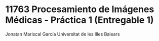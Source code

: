 # 11763 Procesamiento de Imágenes Médicas - Práctica 1 (Entregable 1)

Jonatan Mariscal García
Universitat de les Illes Balears
